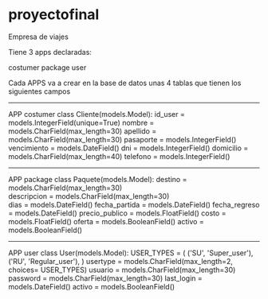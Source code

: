 # proyectofinal

Empresa de viajes

Tiene 3 apps declaradas:

costumer
package
user

Cada APPS va a crear en la base de datos unas 4 tablas que tienen los siguientes campos


-------------------------
APP costumer
class Cliente(models.Model):
    id_user = models.IntegerField(unique=True)
    nombre = models.CharField(max_length=30)
    apellido = models.CharField(max_length=30)
    pasaporte = models.IntegerField()
    vencimiento = models.DateField()
    dni = models.IntegerField()
    domicilio = models.CharField(max_length=40)
    telefono = models.IntegerField()

-------------------------
APP package
class Paquete(models.Model):
    destino = models.CharField(max_length=30)    
    descripcion = models.CharField(max_length=30)   
    dias = models.DateField()
    fecha_partida = models.DateField()
    fecha_regreso = models.DateField()
    precio_publico = models.FloatField()
    costo = models.FloatField()
    oferta = models.BooleanField()
    activo = models.BooleanField()

-------------------------
APP user
class User(models.Model):
    USER_TYPES = (
        ('SU', 'Super_user'),
        ('RU', 'Regular_user'),
    )
    usertype = models.CharField(max_length=2, choices= USER_TYPES)
    usuario = models.CharField(max_length=30)
    password = models.CharField(max_length=30)
    last_login = models.DateField()
    activo = models.BooleanField()




